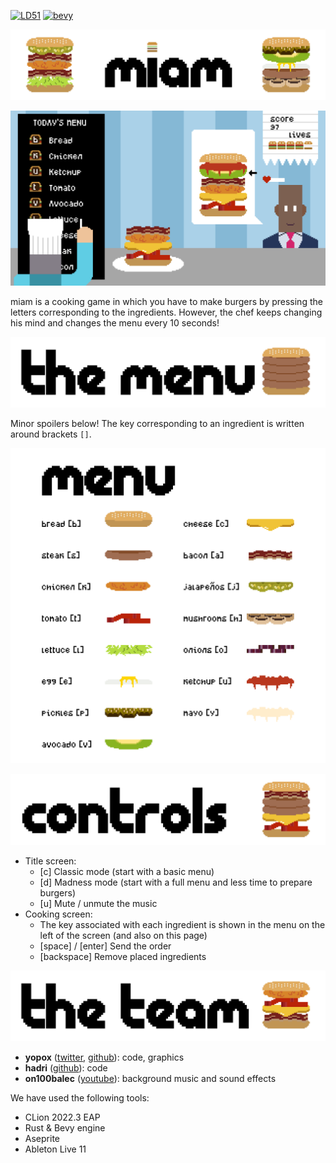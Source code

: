 [![LD51](https://img.shields.io/badge/Ludum%20Dare-51-orange.svg)](https://ldjam.com/events/ludum-dare/51/miam) [![bevy](https://img.shields.io/badge/bevy-v0.8.0-blue.svg)](https://github.com/bevyengine/bevy)

![](promo/miam.png)

![](promo/gameplay.png)

miam is a cooking game in which you have to make burgers by pressing the letters corresponding to the ingredients.
However, the chef keeps changing his mind and changes the menu every 10 seconds!


![](promo/menu.png)

Minor spoilers below! The key corresponding to an ingredient is written around brackets `[]`.

![](promo/menu_wide.png)

![](promo/controls.png)

- Title screen:
  - [c] Classic mode (start with a basic menu)
  - [d] Madness mode (start with a full menu and less time to prepare burgers)
  - [u] Mute / unmute the music
- Cooking screen:
  - The key associated with each ingredient is shown in the menu on the left of the screen (and also on this page)
  - [space] / [enter] Send the order
  - [backspace] Remove placed ingredients

![](promo/team.png)

- **yopox** ([twitter](https://www.twitter.com/yopoxdev), [github](https://github.com/yopox)): code, graphics
- **hadri** ([github](https://github.com/HadrienRenaud)): code
- **on100balec** ([youtube](https://www.youtube.com/user/ArtRemix)): background music and sound effects

We have used the following tools:
- CLion 2022.3 EAP
- Rust & Bevy engine
- Aseprite
- Ableton Live 11